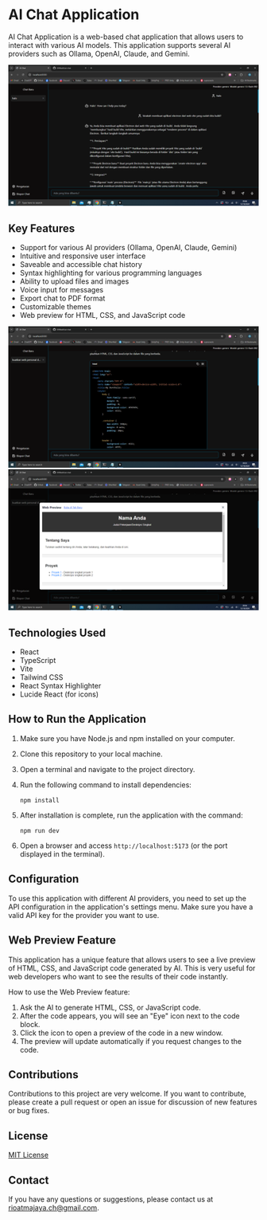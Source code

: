 # AI Chat Application

AI Chat Application is a web-based chat application that allows users to interact with various AI models. This application supports several AI providers such as Ollama, OpenAI, Claude, and Gemini.

![Application Screenshot](image.png)

## Key Features

- Support for various AI providers (Ollama, OpenAI, Claude, Gemini)
- Intuitive and responsive user interface
- Saveable and accessible chat history
- Syntax highlighting for various programming languages
- Ability to upload files and images
- Voice input for messages
- Export chat to PDF format
- Customizable themes
- Web preview for HTML, CSS, and JavaScript code

![Theme Customization](image-1.png)
![Web Preview](image-2.png)

## Technologies Used

- React
- TypeScript
- Vite
- Tailwind CSS
- React Syntax Highlighter
- Lucide React (for icons)

## How to Run the Application

1. Make sure you have Node.js and npm installed on your computer.
2. Clone this repository to your local machine.
3. Open a terminal and navigate to the project directory.
4. Run the following command to install dependencies:

   ```
   npm install
   ```

5. After installation is complete, run the application with the command:

   ```
   npm run dev
   ```

6. Open a browser and access `http://localhost:5173` (or the port displayed in the terminal).

## Configuration

To use this application with different AI providers, you need to set up the API configuration in the application's settings menu. Make sure you have a valid API key for the provider you want to use.

## Web Preview Feature

This application has a unique feature that allows users to see a live preview of HTML, CSS, and JavaScript code generated by AI. This is very useful for web developers who want to see the results of their code instantly.

How to use the Web Preview feature:
1. Ask the AI to generate HTML, CSS, or JavaScript code.
2. After the code appears, you will see an "Eye" icon next to the code block.
3. Click the icon to open a preview of the code in a new window.
4. The preview will update automatically if you request changes to the code.

## Contributions

Contributions to this project are very welcome. If you want to contribute, please create a pull request or open an issue for discussion of new features or bug fixes.

## License

[MIT License](LICENSE)

## Contact

If you have any questions or suggestions, please contact us at [rioatmajaya.ch@gmail.com](mailto:rioatmajaya.ch@gmail.com).
